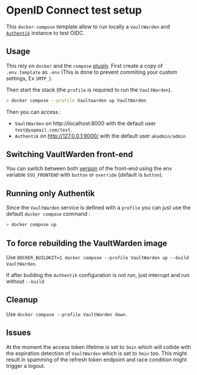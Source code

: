 # OpenID Connect test setup

This `docker-compose` template allow to run locally a `VaultWarden` and [`Authentik`](https://goauthentik.io/) instance to test OIDC.

## Usage

This rely on `docker` and the `compose` [plugin](https://docs.docker.com/compose/install/).
First create a copy of `.env.template` as `.env` (This is done to prevent commiting your custom settings, Ex `SMTP_`).

Then start the stack (the `profile` is required to run the `VaultWarden`).

```bash
> docker compose --profile Vaultwarden up VaultWarden
```

Then you can access :

 - `VaultWarden` on http://localhost:8000 with the default user `test@yopmail.com/test`.
 - `Authentik` on http://127.0.0.1:9000/ with the default user `akadmin/admin`

## Switching VaultWarden front-end

You can switch between both [version](https://github.com/Timshel/oidc_web_builds) of the front-end using the env variable `SSO_FRONTEND` with `button` or `override` (default is `button`).

## Running only Authentik

Since the `VaultWarden` service is defined with a `profile` you can just use the default `docker compose` command :

```bash
> docker compose up
```
## To force rebuilding the VaultWarden image

Use `DOCKER_BUILDKIT=1 docker compose --profile VaultWarden up --build VaultWarden`.

If after building the `Authentik` configuration is not run, just interrupt and run without `--build`

## Cleanup

Use `docker compose --profile VaultWarden down`.

## Issues

At the moment the access token lifetime is set to `5min` which will collide with the expiration detection of `VaultWarden` which is set to `5min` too.
This might result in spamming of the refresh token endpoint and race condition might trigger a logout.
